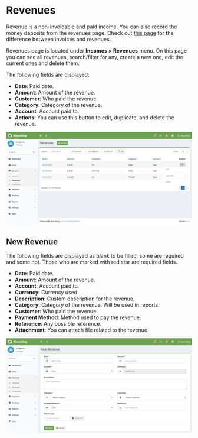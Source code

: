 Revenues	
========

Revenue is a non-invoicable and paid income. You can also record the money deposits from the revenues page. Check out [this page](https://akaunting.com/docs/faq/invoices-vs-revenues) for the difference between invoices and revenues.

Revenues page is located under **Incomes > Revenues** menu. On this page you can see all revenues, search/filter for any, create a new one, edit the current ones and delete them.

The following fields are displayed:

- **Date**: Paid date.
- **Amount**: Amount of the revenue.
- **Customer**: Who paid the revenue.
- **Category**: Category of the revenue.
- **Account**: Account paid to.
- **Actions**: You can use this button to edit, duplicate, and delete the revenue.

![revenues list](_images/revenues_list.png)

## New Revenue

The following fields are displayed as blank to be filled, some are required and some not. Those who are marked with red star are required fields.

- **Date**: Paid date.
- **Amount**: Amount of the revenue.
- **Account**: Account paid to.
- **Currency**: Currency used.
- **Description**: Custom description for the revenue.
- **Category**: Category of the revenue. Will be used in reports.
- **Customer**: Who paid the revenue.
- **Payment Method**: Method used to pay the revenue.
- **Reference**: Any possible reference.
- **Attachment**: You can attach file related to the revenue.

![revenues form](_images/revenues_form.png)


